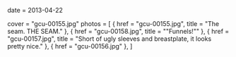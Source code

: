 
date = 2013-04-22


cover = "gcu-00155.jpg"
photos = [
{ href = "gcu-00155.jpg", title = "The seam. THE SEAM." },
{ href = "gcu-00158.jpg", title = "&quot;Funnels!&quot;" },
{ href = "gcu-00157.jpg", title = "Short of ugly sleeves and breastplate, it looks pretty nice." },
{ href = "gcu-00156.jpg" },
]
